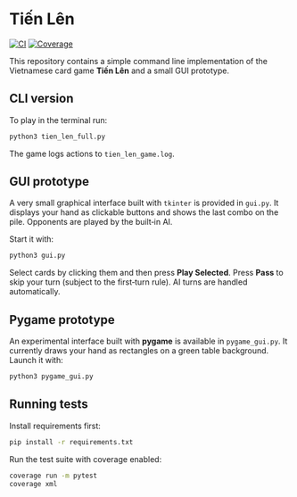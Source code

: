 # Tiến Lên
[![CI](https://github.com/YOUR_GITHUB_USERNAME/Tien-Len/actions/workflows/ci.yml/badge.svg)](https://github.com/YOUR_GITHUB_USERNAME/Tien-Len/actions/workflows/ci.yml)
[![Coverage](https://codecov.io/gh/YOUR_GITHUB_USERNAME/Tien-Len/branch/main/graph/badge.svg)](https://codecov.io/gh/YOUR_GITHUB_USERNAME/Tien-Len)

This repository contains a simple command line implementation of the 
Vietnamese card game **Tiến Lên** and a small GUI prototype.

## CLI version

To play in the terminal run:

```bash
python3 tien_len_full.py
```

The game logs actions to `tien_len_game.log`.

## GUI prototype

A very small graphical interface built with `tkinter` is provided in
`gui.py`. It displays your hand as clickable buttons and shows the last
combo on the pile. Opponents are played by the built‑in AI.

Start it with:

```bash
python3 gui.py
```

Select cards by clicking them and then press **Play Selected**. Press
**Pass** to skip your turn (subject to the first‑turn rule). AI turns
are handled automatically.

## Pygame prototype

An experimental interface built with **pygame** is available in
`pygame_gui.py`. It currently draws your hand as rectangles on a green
table background. Launch it with:

```bash
python3 pygame_gui.py
```

## Running tests

Install requirements first:

```bash
pip install -r requirements.txt
```

Run the test suite with coverage enabled:

```bash
coverage run -m pytest
coverage xml
```
